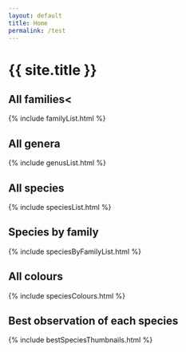 ```yaml
---
layout: default
title: Home
permalink: /test
---
```


# {{ site.title }}

## All families<

{% include familyList.html %}

## All genera

{% include genusList.html %}

## All species

{% include speciesList.html %}

## Species by family

{% include speciesByFamilyList.html %}

## All colours

{% include speciesColours.html %}

## Best observation of each species

{% include bestSpeciesThumbnails.html %}
